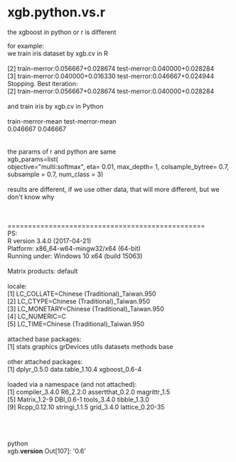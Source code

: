 # xgb.python.vs.r

the xgboost in python or r is different<br>

for example:<br>
we train iris dataset by xgb.cv in R <br> 
<br>
[2]     train-merror:0.056667+0.028674  test-merror:0.040000+0.028284 <br>
[3]     train-merror:0.040000+0.016330  test-merror:0.046667+0.024944 <br>
Stopping. Best iteration:<br>
[2]     train-merror:0.056667+0.028674  test-merror:0.040000+0.028284<br>
<br>
and train iris by xgb.cv in Python <br>
<br>
   train-merror-mean  test-merror-mean<br>
           0.046667          0.046667<br>
<br><br>
the params of r and python are same <br>
xgb_params=list( 	
  objective="multi:softmax",
  eta= 0.01, 
  max_depth= 1, 
  colsample_bytree= 0.7,
  subsample = 0.7,
  num_class = 3)
<br><br>
results are different, if we use other data, that will more different, but we don't know why
<br><br><br>


================================================<br>
PS:<br>
R version 3.4.0 (2017-04-21)<br>
Platform: x86_64-w64-mingw32/x64 (64-bit)<br>
Running under: Windows 10 x64 (build 15063)<br>
<br>
Matrix products: default<br>
<br>
locale:<br>
[1] LC_COLLATE=Chinese (Traditional)_Taiwan.950 <br>
[2] LC_CTYPE=Chinese (Traditional)_Taiwan.950   <br>
[3] LC_MONETARY=Chinese (Traditional)_Taiwan.950<br>
[4] LC_NUMERIC=C                                <br>
[5] LC_TIME=Chinese (Traditional)_Taiwan.950    <br>
<br>
attached base packages:<br>
[1] stats     graphics  grDevices utils     datasets  methods   base     <br>
<br>
other attached packages:<br>
[1] dplyr_0.5.0       data.table_1.10.4 xgboost_0.6-4    <br>
<br>
loaded via a namespace (and not attached):<br>
 [1] compiler_3.4.0   R6_2.2.0         assertthat_0.2.0 magrittr_1.5    <br>
 [5] Matrix_1.2-9     DBI_0.6-1        tools_3.4.0      tibble_1.3.0    <br>
 [9] Rcpp_0.12.10     stringi_1.1.5    grid_3.4.0       lattice_0.20-35 <br>

<br><br><br>
python<br>
xgb.__version__
Out[107]: '0.6'







